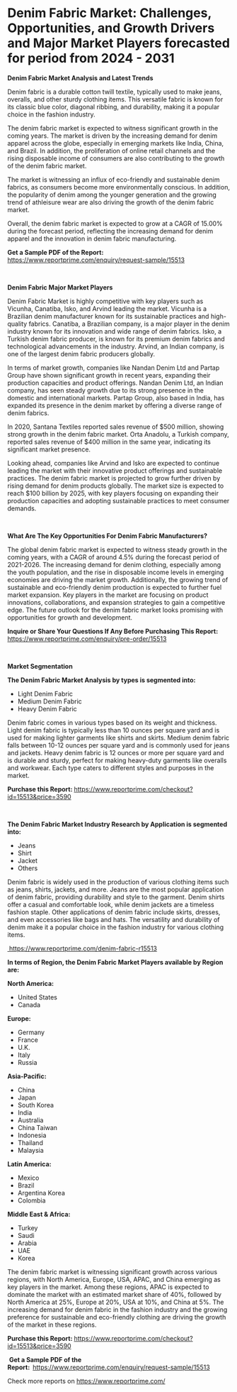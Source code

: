 <p><h1>Denim Fabric Market: Challenges, Opportunities, and Growth Drivers and Major Market Players forecasted for period from 2024 - 2031</h1></p><p><strong>Denim Fabric Market Analysis and Latest Trends</strong></p>
<p><p>Denim fabric is a durable cotton twill textile, typically used to make jeans, overalls, and other sturdy clothing items. This versatile fabric is known for its classic blue color, diagonal ribbing, and durability, making it a popular choice in the fashion industry.</p><p>The denim fabric market is expected to witness significant growth in the coming years. The market is driven by the increasing demand for denim apparel across the globe, especially in emerging markets like India, China, and Brazil. In addition, the proliferation of online retail channels and the rising disposable income of consumers are also contributing to the growth of the denim fabric market.</p><p>The market is witnessing an influx of eco-friendly and sustainable denim fabrics, as consumers become more environmentally conscious. In addition, the popularity of denim among the younger generation and the growing trend of athleisure wear are also driving the growth of the denim fabric market.</p><p>Overall, the denim fabric market is expected to grow at a CAGR of 15.00% during the forecast period, reflecting the increasing demand for denim apparel and the innovation in denim fabric manufacturing.</p></p>
<p><strong>Get a Sample PDF of the Report:&nbsp;</strong> <a href="https://www.reportprime.com/enquiry/request-sample/15513">https://www.reportprime.com/enquiry/request-sample/15513</a></p>
<p>&nbsp;</p>
<p><strong>Denim Fabric Major Market Players</strong></p>
<p><p>Denim Fabric Market is highly competitive with key players such as Vicunha, Canatiba, Isko, and Arvind leading the market. Vicunha is a Brazilian denim manufacturer known for its sustainable practices and high-quality fabrics. Canatiba, a Brazilian company, is a major player in the denim industry known for its innovation and wide range of denim fabrics. Isko, a Turkish denim fabric producer, is known for its premium denim fabrics and technological advancements in the industry. Arvind, an Indian company, is one of the largest denim fabric producers globally.</p><p>In terms of market growth, companies like Nandan Denim Ltd and Partap Group have shown significant growth in recent years, expanding their production capacities and product offerings. Nandan Denim Ltd, an Indian company, has seen steady growth due to its strong presence in the domestic and international markets. Partap Group, also based in India, has expanded its presence in the denim market by offering a diverse range of denim fabrics.</p><p>In 2020, Santana Textiles reported sales revenue of $500 million, showing strong growth in the denim fabric market. Orta Anadolu, a Turkish company, reported sales revenue of $400 million in the same year, indicating its significant market presence.</p><p>Looking ahead, companies like Arvind and Isko are expected to continue leading the market with their innovative product offerings and sustainable practices. The denim fabric market is projected to grow further driven by rising demand for denim products globally. The market size is expected to reach $100 billion by 2025, with key players focusing on expanding their production capacities and adopting sustainable practices to meet consumer demands.</p></p>
<p>&nbsp;</p>
<p><strong>What Are The Key Opportunities For Denim Fabric Manufacturers?</strong></p>
<p><p>The global denim fabric market is expected to witness steady growth in the coming years, with a CAGR of around 4.5% during the forecast period of 2021-2026. The increasing demand for denim clothing, especially among the youth population, and the rise in disposable income levels in emerging economies are driving the market growth. Additionally, the growing trend of sustainable and eco-friendly denim production is expected to further fuel market expansion. Key players in the market are focusing on product innovations, collaborations, and expansion strategies to gain a competitive edge. The future outlook for the denim fabric market looks promising with opportunities for growth and development.</p></p>
<p><strong>Inquire or Share Your Questions If Any Before Purchasing This Report:</strong> <a href="https://www.reportprime.com/enquiry/pre-order/15513">https://www.reportprime.com/enquiry/pre-order/15513</a></p>
<p>&nbsp;</p>
<p><strong>Market Segmentation</strong></p>
<p><strong>The Denim Fabric Market Analysis by types is segmented into:</strong></p>
<p><ul><li>Light Denim Fabric</li><li>Medium Denim Fabric</li><li>Heavy Denim Fabric</li></ul></p>
<p><p>Denim fabric comes in various types based on its weight and thickness. Light denim fabric is typically less than 10 ounces per square yard and is used for making lighter garments like shirts and skirts. Medium denim fabric falls between 10-12 ounces per square yard and is commonly used for jeans and jackets. Heavy denim fabric is 12 ounces or more per square yard and is durable and sturdy, perfect for making heavy-duty garments like overalls and workwear. Each type caters to different styles and purposes in the market.</p></p>
<p><strong>Purchase this Report:&nbsp;</strong><a href="https://www.reportprime.com/checkout?id=15513&price=3590">https://www.reportprime.com/checkout?id=15513&price=3590</a></p>
<p>&nbsp;</p>
<p><strong>The Denim Fabric Market Industry Research by Application is segmented into:</strong></p>
<p><ul><li>Jeans</li><li>Shirt</li><li>Jacket</li><li>Others</li></ul></p>
<p><p>Denim fabric is widely used in the production of various clothing items such as jeans, shirts, jackets, and more. Jeans are the most popular application of denim fabric, providing durability and style to the garment. Denim shirts offer a casual and comfortable look, while denim jackets are a timeless fashion staple. Other applications of denim fabric include skirts, dresses, and even accessories like bags and hats. The versatility and durability of denim make it a popular choice in the fashion industry for various clothing items.</p></p>
<p><a href="https://www.reportprime.com/denim-fabric-r15513">&nbsp;https://www.reportprime.com/denim-fabric-r15513</a></p>
<p><strong>In terms of Region, the Denim Fabric Market Players available by Region are:</strong></p>
<p>
    <p> <strong> North America: </strong>
        <ul>
            <li>United States</li>
            <li>Canada</li>
        </ul>
        </p> 
    <p> <strong> Europe: </strong>
        <ul>
            <li>Germany</li>
            <li>France</li>
            <li>U.K.</li>
            <li>Italy</li>
            <li>Russia</li>
        </ul>
        </p> 
    <p> <strong> Asia-Pacific: </strong>
        <ul>
            <li>China</li>
            <li>Japan</li>
            <li>South Korea</li>
            <li>India</li>
            <li>Australia</li>
            <li>China Taiwan</li>
            <li>Indonesia</li>
            <li>Thailand</li>
            <li>Malaysia</li>
        </ul>
        </p> 
    <p> <strong> Latin America: </strong>
        <ul>
            <li>Mexico</li>
            <li>Brazil</li>
            <li>Argentina Korea</li>
            <li>Colombia</li>
        </ul>
        </p> 
    <p> <strong> Middle East & Africa: </strong>
        <ul>
            <li>Turkey</li>
            <li>Saudi</li>
            <li>Arabia</li>
            <li>UAE</li>
            <li>Korea</li>
        </ul>
    </p>
    </p>
<p><p>The denim fabric market is witnessing significant growth across various regions, with North America, Europe, USA, APAC, and China emerging as key players in the market. Among these regions, APAC is expected to dominate the market with an estimated market share of 40%, followed by North America at 25%, Europe at 20%, USA at 10%, and China at 5%. The increasing demand for denim fabric in the fashion industry and the growing preference for sustainable and eco-friendly clothing are driving the growth of the market in these regions.</p></p>
<p><strong>Purchase this Report: </strong><a href="https://www.reportprime.com/checkout?id=15513&price=3590">https://www.reportprime.com/checkout?id=15513&price=3590</a></p>
<p>&nbsp;<strong>Get a Sample PDF of the Report:&nbsp;&nbsp;</strong><a href="https://www.reportprime.com/enquiry/request-sample/15513">https://www.reportprime.com/enquiry/request-sample/15513</a></p>
<p><strong></strong></p>
<p>Check more reports on <a href="https://www.reportprime.com/">https://www.reportprime.com/</a></p>